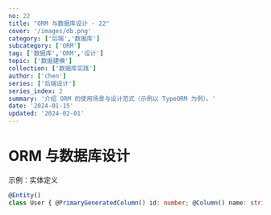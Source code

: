```yaml
---
no: 22
title: "ORM 与数据库设计 - 22"
cover: '/images/db.png'
category: ['后端','数据库']
subcategory: ['ORM']
tag: ['数据库','ORM','设计']
topic: ['数据建模']
collection: ['数据库实践']
author: ['chen']
series: ['后端设计']
series_index: 2
summary: '介绍 ORM 的使用场景与设计范式（示例以 TypeORM 为例）。'
date: '2024-01-15'
updated: '2024-02-01'
---
```


# ORM 与数据库设计

示例：实体定义

```ts
@Entity()
class User { @PrimaryGeneratedColumn() id: number; @Column() name: string }
```
